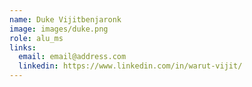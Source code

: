 ```yaml
---
name: Duke Vijitbenjaronk
image: images/duke.png
role: alu_ms
links:
  email: email@address.com
  linkedin: https://www.linkedin.com/in/warut-vijit/
---
```

